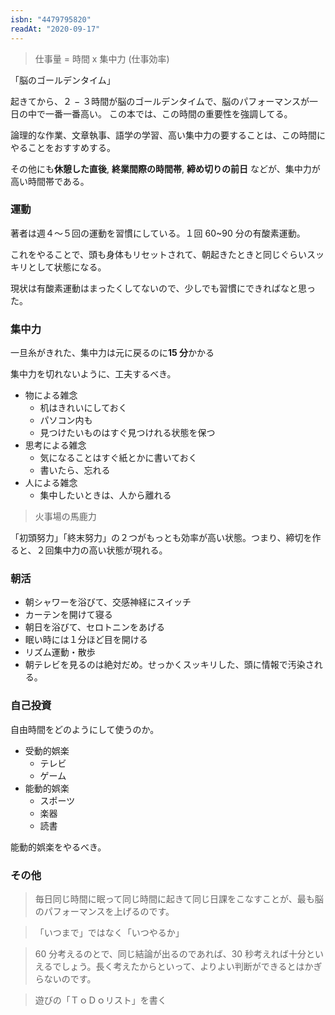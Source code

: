 ```yaml
---
isbn: "4479795820"
readAt: "2020-09-17"
---
```


> 仕事量 = 時間 x 集中力 (仕事効率)

「脳のゴールデンタイム」

起きてから、２ − ３時間が脳のゴールデンタイムで、脳のパフォーマンスが一日の中で一番一番高い。
この本では、この時間の重要性を強調してる。

論理的な作業、文章執事、語学の学習、高い集中力の要することは、この時間にやることをおすすめする。

その他にも**休憩した直後**, **終業間際の時間帯**, **締め切りの前日** などが、集中力が高い時間帯である。

### 運動

著者は週４〜５回の運動を習慣にしている。１回 60~90 分の有酸素運動。

これをやることで、頭も身体もリセットされて、朝起きたときと同じぐらいスッキリとして状態になる。

現状は有酸素運動はまったくしてないので、少しでも習慣にできればなと思った。

### 集中力

一旦糸がきれた、集中力は元に戻るのに**15 分**かかる

集中力を切れないように、工夫するべき。

- 物による雑念
  - 机はきれいにしておく
  - パソコン内も
  - 見つけたいものはすぐ見つけれる状態を保つ
- 思考による雑念
  - 気になることはすぐ紙とかに書いておく
  - 書いたら、忘れる
- 人による雑念
  - 集中したいときは、人から離れる

> 火事場の馬鹿力

「初頭努力」「終末努力」の２つがもっとも効率が高い状態。つまり、締切を作ると、２回集中力の高い状態が現れる。

### 朝活

- 朝シャワーを浴びて、交感神経にスイッチ
- カーテンを開けて寝る
- 朝日を浴びて、セロトニンをあげる
- 眠い時には１分ほど目を開ける
- リズム運動・散歩
- 朝テレビを見るのは絶対だめ。せっかくスッキリした、頭に情報で汚染される。

### 自己投資

自由時間をどのようにして使うのか。

- 受動的娯楽
  - テレビ
  - ゲーム
- 能動的娯楽
  - スポーツ
  - 楽器
  - 読書

能動的娯楽をやるべき。

### その他

> 毎日同じ時間に眠って同じ時間に起きて同じ日課をこなすことが、最も脳のパフォーマンスを上げるのです。

> 「いつまで」ではなく「いつやるか」

> 60 分考えるのとで、同じ結論が出るのであれば、30 秒考えれば十分といえるでしょう。長く考えたからといって、よりよい判断ができるとはかぎらないのです。

> 遊びの「ＴｏＤｏリスト」を書く
